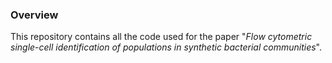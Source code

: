 ### Overview

This repository contains all the code used for the paper "*Flow cytometric single-cell identification of populations in
synthetic bacterial communities*". 
